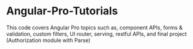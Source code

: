 # Angular-Pro-Tutorials
This code covers Angular Pro topics such as,  component APIs, forms &amp; validation, custom filters, UI router, serving, restful APIs, and final project (Authorization module with Parse)
